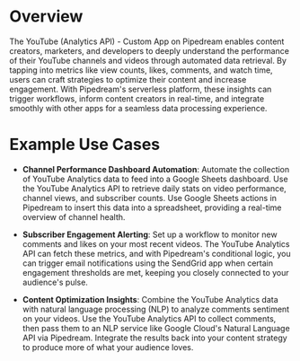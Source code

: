# Overview

The YouTube (Analytics API) - Custom App on Pipedream enables content creators, marketers, and developers to deeply understand the performance of their YouTube channels and videos through automated data retrieval. By tapping into metrics like view counts, likes, comments, and watch time, users can craft strategies to optimize their content and increase engagement. With Pipedream's serverless platform, these insights can trigger workflows, inform content creators in real-time, and integrate smoothly with other apps for a seamless data processing experience.

# Example Use Cases

- **Channel Performance Dashboard Automation**: Automate the collection of YouTube Analytics data to feed into a Google Sheets dashboard. Use the YouTube Analytics API to retrieve daily stats on video performance, channel views, and subscriber counts. Use Google Sheets actions in Pipedream to insert this data into a spreadsheet, providing a real-time overview of channel health.

- **Subscriber Engagement Alerting**: Set up a workflow to monitor new comments and likes on your most recent videos. The YouTube Analytics API can fetch these metrics, and with Pipedream's conditional logic, you can trigger email notifications using the SendGrid app when certain engagement thresholds are met, keeping you closely connected to your audience's pulse.

- **Content Optimization Insights**: Combine the YouTube Analytics data with natural language processing (NLP) to analyze comments sentiment on your videos. Use the YouTube Analytics API to collect comments, then pass them to an NLP service like Google Cloud's Natural Language API via Pipedream. Integrate the results back into your content strategy to produce more of what your audience loves.
